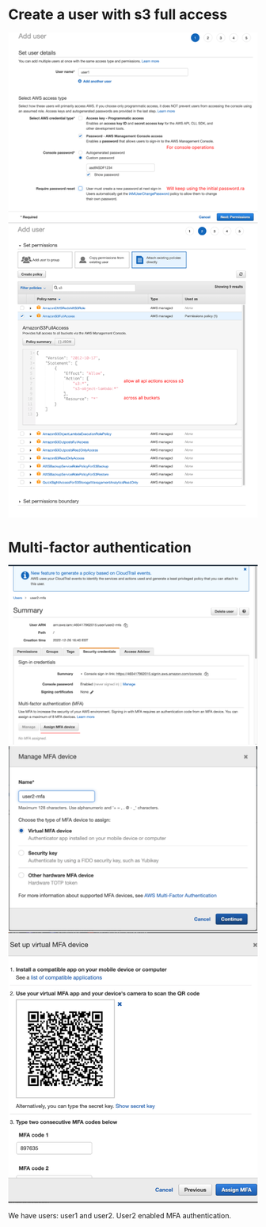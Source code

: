 # Create a user with s3 full access

<img src="user1.png" />
<img src="user2.png" />

# Multi-factor authentication

<img src="user3.png" />
<img src="user4.png" />
<img src="user5.png" />

We have users: user1 and user2. User2 enabled MFA authentication.

